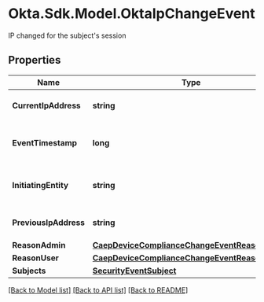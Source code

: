 # Okta.Sdk.Model.OktaIpChangeEvent
IP changed for the subject's session

## Properties

Name | Type | Description | Notes
------------ | ------------- | ------------- | -------------
**CurrentIpAddress** | **string** | Current IP address of the subject | 
**EventTimestamp** | **long** | The time of the event (UNIX timestamp) | 
**InitiatingEntity** | **string** | The entity that initiated the event | [optional] 
**PreviousIpAddress** | **string** | Previous IP address of the subject | 
**ReasonAdmin** | [**CaepDeviceComplianceChangeEventReasonAdmin**](CaepDeviceComplianceChangeEventReasonAdmin.md) |  | [optional] 
**ReasonUser** | [**CaepDeviceComplianceChangeEventReasonUser**](CaepDeviceComplianceChangeEventReasonUser.md) |  | [optional] 
**Subjects** | [**SecurityEventSubject**](.md) |  | 

[[Back to Model list]](../README.md#documentation-for-models) [[Back to API list]](../README.md#documentation-for-api-endpoints) [[Back to README]](../README.md)

